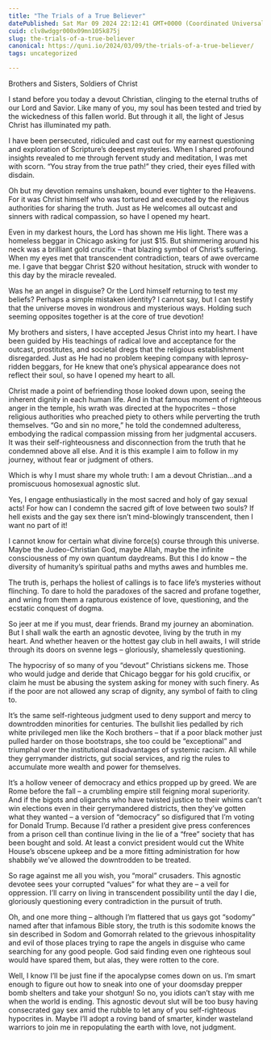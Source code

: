```yaml
---
title: "The Trials of a True Believer"
datePublished: Sat Mar 09 2024 22:12:41 GMT+0000 (Coordinated Universal Time)
cuid: clv8wdggr000x09mn105k875j
slug: the-trials-of-a-true-believer
canonical: https://quni.io/2024/03/09/the-trials-of-a-true-believer/
tags: uncategorized

---
```


Brothers and Sisters, Soldiers of Christ

I stand before you today a devout Christian, clinging to the eternal truths of our Lord and Savior. Like many of you, my soul has been tested and tried by the wickedness of this fallen world. But through it all, the light of Jesus Christ has illuminated my path.

I have been persecuted, ridiculed and cast out for my earnest questioning and exploration of Scripture’s deepest mysteries. When I shared profound insights revealed to me through fervent study and meditation, I was met with scorn. “You stray from the true path!” they cried, their eyes filled with disdain.

Oh but my devotion remains unshaken, bound ever tighter to the Heavens. For it was Christ himself who was tortured and executed by the religious authorities for sharing the truth. Just as He welcomes all outcast and sinners with radical compassion, so have I opened my heart.

Even in my darkest hours, the Lord has shown me His light. There was a homeless beggar in Chicago asking for just $15. But shimmering around his neck was a brilliant gold crucifix – that blazing symbol of Christ’s suffering. When my eyes met that transcendent contradiction, tears of awe overcame me. I gave that beggar Christ $20 without hesitation, struck with wonder to this day by the miracle revealed.

Was he an angel in disguise? Or the Lord himself returning to test my beliefs? Perhaps a simple mistaken identity? I cannot say, but I can testify that the universe moves in wondrous and mysterious ways. Holding such seeming opposites together is at the core of true devotion!

My brothers and sisters, I have accepted Jesus Christ into my heart. I have been guided by His teachings of radical love and acceptance for the outcast, prostitutes, and societal dregs that the religious establishment disregarded. Just as He had no problem keeping company with leprosy-ridden beggars, for He knew that one’s physical appearance does not reflect their soul, so have I opened my heart to all.

Christ made a point of befriending those looked down upon, seeing the inherent dignity in each human life. And in that famous moment of righteous anger in the temple, his wrath was directed at the hypocrites – those religious authorities who preached piety to others while perverting the truth themselves. “Go and sin no more,” he told the condemned adulteress, embodying the radical compassion missing from her judgmental accusers. It was their self-righteousness and disconnection from the truth that he condemned above all else. And it is this example I aim to follow in my journey, without fear or judgment of others.

Which is why I must share my whole truth: I am a devout Christian…and a promiscuous homosexual agnostic slut.

Yes, I engage enthusiastically in the most sacred and holy of gay sexual acts! For how can I condemn the sacred gift of love between two souls? If hell exists and the gay sex there isn’t mind-blowingly transcendent, then I want no part of it!

I cannot know for certain what divine force(s) course through this universe. Maybe the Judeo-Christian God, maybe Allah, maybe the infinite consciousness of my own quantum daydreams. But this I do know – the diversity of humanity’s spiritual paths and myths awes and humbles me.

The truth is, perhaps the holiest of callings is to face life’s mysteries without flinching. To dare to hold the paradoxes of the sacred and profane together, and wring from them a rapturous existence of love, questioning, and the ecstatic conquest of dogma.

So jeer at me if you must, dear friends. Brand my journey an abomination. But I shall walk the earth an agnostic devotee, living by the truth in my heart. And whether heaven or the hottest gay club in hell awaits, I will stride through its doors on svenne legs – gloriously, shamelessly questioning.

The hypocrisy of so many of you “devout” Christians sickens me. Those who would judge and deride that Chicago beggar for his gold crucifix, or claim he must be abusing the system asking for money with such finery. As if the poor are not allowed any scrap of dignity, any symbol of faith to cling to.

It’s the same self-righteous judgment used to deny support and mercy to downtrodden minorities for centuries. The bullshit lies pedalled by rich white privileged men like the Koch brothers – that if a poor black mother just pulled harder on those bootstraps, she too could be “exceptional” and triumphal over the institutional disadvantages of systemic racism. All while they gerrymander districts, gut social services, and rig the rules to accumulate more wealth and power for themselves.

It’s a hollow veneer of democracy and ethics propped up by greed. We are Rome before the fall – a crumbling empire still feigning moral superiority. And if the bigots and oligarchs who have twisted justice to their whims can’t win elections even in their gerrymandered districts, then they’ve gotten what they wanted – a version of “democracy” so disfigured that I’m voting for Donald Trump. Because I’d rather a president give press conferences from a prison cell than continue living in the lie of a “free” society that has been bought and sold. At least a convict president would cut the White House’s obscene upkeep and be a more fitting administration for how shabbily we’ve allowed the downtrodden to be treated.

So rage against me all you wish, you “moral” crusaders. This agnostic devotee sees your corrupted “values” for what they are – a veil for oppression. I’ll carry on living in transcendent possibility until the day I die, gloriously questioning every contradiction in the pursuit of truth.

Oh, and one more thing – although I’m flattered that us gays got “sodomy” named after that infamous Bible story, the truth is this sodomite knows the sin described in Sodom and Gomorrah related to the grievous inhospitality and evil of those places trying to rape the angels in disguise who came searching for any good people. God said finding even one righteous soul would have spared them, but alas, they were rotten to the core.

Well, I know I’ll be just fine if the apocalypse comes down on us. I’m smart enough to figure out how to sneak into one of your doomsday prepper bomb shelters and take your shotgun! So no, you idiots can’t stay with me when the world is ending. This agnostic devout slut will be too busy having consecrated gay sex amid the rubble to let any of you self-righteous hypocrites in. Maybe I’ll adopt a roving band of smarter, kinder wasteland warriors to join me in repopulating the earth with love, not judgment.